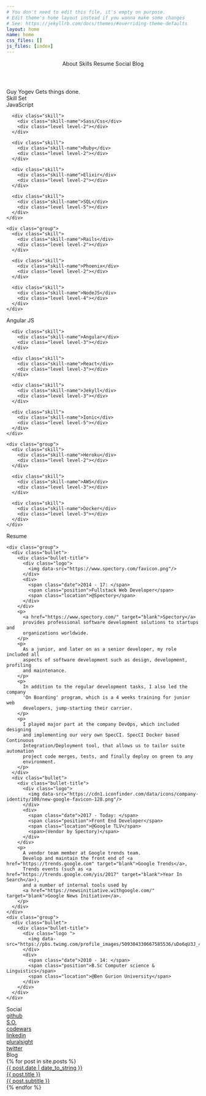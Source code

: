 ```yaml
---
# You don't need to edit this file, it's empty on purpose.
# Edit theme's home layout instead if you wanna make some changes
# See: https://jekyllrb.com/docs/themes/#overriding-theme-defaults
layout: home
name: home
css_files: []
js_files: [index]
---
```


<header>
  <span class="menu" onclick="jumpTo('about')">About</span>
  <span class="menu" onclick="jumpTo('skills')">Skills</span>
  <span class="menu" onclick="jumpTo('resume')">Resume</span>
  <span class="menu" onclick="jumpTo('social')">Social</span>
  <span class="menu" onclick="jumpTo('blog')">Blog</span>
</header>

<!-- About -->
<div class="about" id="about">
  <div class="about-bg"></div>
  <div class="title">
    <span class="first-text">Guy Yogev</span>
    <span class="second-text">
      <span class="word word-1">Gets</span>
      <span class="word word-2">things</span>
      <span class="word word-3">done</span><span class="word word-4">.</span>
    </span>
  </div>
</div>

<!-- Skills/Stack -->
<div class="skills anchor-offset" id="skills">
  <div class="sub-title">Skill Set</div>
  <div class="groups">
    <div class="group">
      <div class="skill">
        <div class="skill-name">JavaScript</div>
        <div class="level level-1"></div>
      </div>

      <div class="skill">
        <div class="skill-name">Sass/Css</div>
        <div class="level level-2"></div>
      </div>

      <div class="skill">
        <div class="skill-name">Ruby</div>
        <div class="level level-2"></div>
      </div>

      <div class="skill">
        <div class="skill-name">Elixir</div>
        <div class="level level-2"></div>
      </div>

      <div class="skill">
        <div class="skill-name">SQL</div>
        <div class="level level-5"></div>
      </div>
    </div>

    <div class="group">
      <div class="skill">
        <div class="skill-name">Rails</div>
        <div class="level level-2"></div>
      </div>

      <div class="skill">
        <div class="skill-name">Phoenix</div>
        <div class="level level-2"></div>
      </div>

      <div class="skill">
        <div class="skill-name">NodeJS</div>
        <div class="level level-4"></div>
      </div>
    </div>
  </div>

  <div class="groups">
    <div class="group">
      <div class="skill">
        <div class="skill-name">Angular JS</div>
        <div class="level level-1"></div>
      </div>

      <div class="skill">
        <div class="skill-name">Angular</div>
        <div class="level level-3"></div>
      </div>

      <div class="skill">
        <div class="skill-name">React</div>
        <div class="level level-3"></div>
      </div>

      <div class="skill">
        <div class="skill-name">Jekyll</div>
        <div class="level level-3"></div>
      </div>

      <div class="skill">
        <div class="skill-name">Ionic</div>
        <div class="level level-5"></div>
      </div>
    </div>

    <div class="group">
      <div class="skill">
        <div class="skill-name">Heroku</div>
        <div class="level level-2"></div>
      </div>

      <div class="skill">
        <div class="skill-name">AWS</div>
        <div class="level level-3"></div>
      </div>

      <div class="skill">
        <div class="skill-name">Docker</div>
        <div class="level level-3"></div>
      </div>
    </div>
  </div>
</div>

<!-- Resume -->
<div class="resume" id="resume">
  <div class="sub-title">Resume</div>
  <div class="groups">

    <div class="group">
      <div class="bullet">
        <div class="bullet-title">
          <div class="logo">
            <img data-src="https://www.spectory.com/favicon.png"/>
          </div>
          <div>
            <span class="date">2014 - 17: </span>
            <span class="position">Fullstack Web Developer</span>
            <span class="location">@Spectory</span>
          </div>
        </div>
        <p>
          <a href="https://www.spectory.com/" target="blank">Spectory</a>
          provides professional software development solutions to startups and
          organizations worldwide.
        </p>
        <p>
          As a junior, and later on as a senior developer, my role included all
          aspects of software development such as design, development, profiling
          and maintenance.
        </p>
        <p>
          In addition to the regular development tasks, I also led the company
          'On Boarding' program, which is a 4 weeks training for junior web
          developers, jump-starting their carrier.
        </p>
        <p>
          I played major part at the company DevOps, which included designing
          and implementing our very own SpecCI. SpecCI Docker based Continuous
          Integration/Deployment tool, that allows us to tailor suite automation
          project code merges, tests, and finally deploy on green to any
          environment.
        </p>
      </div>
      <div class="bullet">
        <div class="bullet-title">
          <div class="logo">
            <img data-src="https://cdn1.iconfinder.com/data/icons/company-identity/100/new-google-favicon-128.png"/>
          </div>
          <div>
            <span class="date">2017 - Today: </span>
            <span class="position">Front End Developer</span>
            <span class="location">@Google TLV</span>
            <span>(Vendor by Spectory)</span>
          </div>
        </div>
        <p>
          A vendor team member at Google trends team.
          Develop and maintain the front end of <a href="https://trends.google.com" target="blank">Google Trends</a>,
          Trends events (such as <a href="https://trends.google.com/yis/2017" target="blank">Year In Search</a>),
          and a number of internal tools used by
          <a href="https://newsinitiative.withgoogle.com/" target="blank">Google News Initiative</a>.
        </p>
      </div>
    </div>
    <div class="group">
      <div class="bullet">
        <div class="bullet-title">
          <div class="logo ">
            <img data-src="https://pbs.twimg.com/profile_images/509304330667585536/uDo6qU3J_400x400.png"/>
          </div>
          <div>
            <span class="date">2010 - 14: </span>
            <span class="position">B.Sc Computer science & Linguistics</span>
            <span class="location">@Ben Gurion University</span>
          </div>
        </div>
      </div>
    </div>
  </div>
</div>

<div class="social anchor-offset" id="social">
  <div class="sub-title">Social</div>
  <div class="links">
    <a href="https://github.com/guyogev" target="blank" class="logo">
      <img data-src="/assets/images/github.png"/>
      <div class="label">github</div>
    </a>
    <a href="https://stackoverflow.com/users/6767060/guy-yogev?tab=profile" target="blank" class="logo">
      <img data-src="/assets/images/stackoverflow.png"/>
      <div class="label">S.O.</div>
    </a>
    <a href="https://www.codewars.com/users/guyogev" target="blank" class="logo">
      <img data-src="/assets/images/codewars.png" />
      <div class="label">codewars</div>
    </a>
    <a href="https://www.linkedin.com/in/guy-yogev-22220096/" target="blank" class="logo">
      <img data-src="https://freeiconshop.com/wp-content/uploads/edd/linkedin-outline.png"/>
      <div class="label">linkedin</div>
    </a>
    <a href="https://app.pluralsight.com/profile/guy-yogev" target="blank" class="logo">
      <img data-src="/assets/images/pluralsight.png" />
      <div class="label">pluralsight</div>
    </a>
    <a href="https://twitter.com/guyogev" target="blank" class="logo">
      <img data-src="/assets/images/twitter.png" />
      <div class="label">twitter</div>
    </a>
  </div>
</div>

<!-- Blog -->
<div class="blog anchor-offset" id="blog">
  <div class="sub-title">Blog</div>
  {% for post in site.posts %}
    <a href="{{ post.url }}">
      <div class="date">{{ post.date | date_to_string }}</div>
      <div class="post-text">
        <div class="post-title">{{ post.title }}</div>
        <div class="post-subtitle">{{ post.subtitle }}</div>
      </div>
    </a>
  {% endfor %}
</div>
